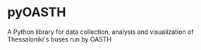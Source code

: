 # pyOASTH
A Python library for data collection, analysis and visualization of Thessaloniki's buses run by OASTH
